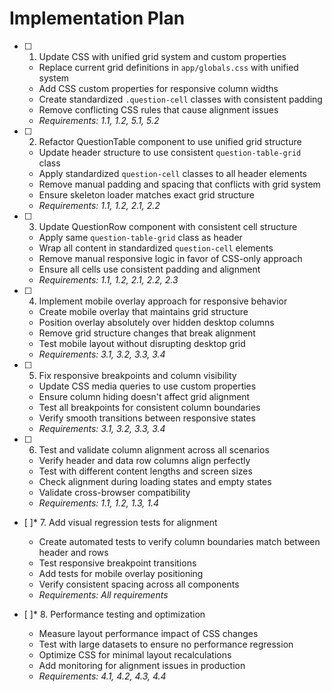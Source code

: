 # Implementation Plan

- [ ] 1. Update CSS with unified grid system and custom properties
  - Replace current grid definitions in `app/globals.css` with unified system
  - Add CSS custom properties for responsive column widths
  - Create standardized `.question-cell` classes with consistent padding
  - Remove conflicting CSS rules that cause alignment issues
  - _Requirements: 1.1, 1.2, 5.1, 5.2_

- [ ] 2. Refactor QuestionTable component to use unified grid structure
  - Update header structure to use consistent `question-table-grid` class
  - Apply standardized `question-cell` classes to all header elements
  - Remove manual padding and spacing that conflicts with grid system
  - Ensure skeleton loader matches exact grid structure
  - _Requirements: 1.1, 1.2, 2.1, 2.2_

- [ ] 3. Update QuestionRow component with consistent cell structure
  - Apply same `question-table-grid` class as header
  - Wrap all content in standardized `question-cell` elements
  - Remove manual responsive logic in favor of CSS-only approach
  - Ensure all cells use consistent padding and alignment
  - _Requirements: 1.1, 1.2, 2.1, 2.2, 2.3_

- [ ] 4. Implement mobile overlay approach for responsive behavior
  - Create mobile overlay that maintains grid structure
  - Position overlay absolutely over hidden desktop columns
  - Remove grid structure changes that break alignment
  - Test mobile layout without disrupting desktop grid
  - _Requirements: 3.1, 3.2, 3.3, 3.4_

- [ ] 5. Fix responsive breakpoints and column visibility
  - Update CSS media queries to use custom properties
  - Ensure column hiding doesn't affect grid alignment
  - Test all breakpoints for consistent column boundaries
  - Verify smooth transitions between responsive states
  - _Requirements: 3.1, 3.2, 3.3, 3.4_

- [ ] 6. Test and validate column alignment across all scenarios
  - Verify header and data row columns align perfectly
  - Test with different content lengths and screen sizes
  - Check alignment during loading states and empty states
  - Validate cross-browser compatibility
  - _Requirements: 1.1, 1.2, 1.3, 1.4_

- [ ]* 7. Add visual regression tests for alignment
  - Create automated tests to verify column boundaries match between header and rows
  - Test responsive breakpoint transitions
  - Add tests for mobile overlay positioning
  - Verify consistent spacing across all components
  - _Requirements: All requirements_

- [ ]* 8. Performance testing and optimization
  - Measure layout performance impact of CSS changes
  - Test with large datasets to ensure no performance regression
  - Optimize CSS for minimal layout recalculations
  - Add monitoring for alignment issues in production
  - _Requirements: 4.1, 4.2, 4.3, 4.4_